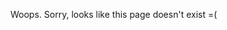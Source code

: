 <!--
Title: Error 404
Type: service
Robots: noindex,nofollow
-->

Woops. Sorry, looks like this page doesn't exist =(
